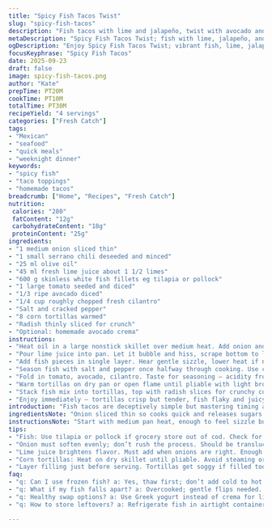 ```yaml
---
title: "Spicy Fish Tacos Twist"
slug: "spicy-fish-tacos"
description: "Fish tacos with lime and jalapeño, twist with avocado and radish. Cook fish until just opaque, flaky. Onion and chili softened but still ticking in the pan. Lime juice to deglaze and bring brightness. Use tilapia or pollock if cod or haddock missing. Corn tortillas toasted, hold firm but tender. Fresh cilantro and crisp veggies finish it. Sauce on side for control. No dairy needed but add avocado cream for richness. Timing keyed to sizzle, smell, color changes not clock. Simple, quick, layered flavors. Avoid mushy fish or soggy shells by watching moisture and heat closely."
metaDescription: "Spicy Fish Tacos Twist; fish with lime, jalapeño, and crunchy veggies. Bring vibrant flavors together for a quick, tasty meal."
ogDescription: "Enjoy Spicy Fish Tacos Twist; vibrant fish, lime, jalapeño. A quick, flavorful meal loaded with textures and freshness."
focusKeyphrase: "Spicy Fish Tacos"
date: 2025-09-23
draft: false
image: spicy-fish-tacos.png
author: "Kate"
prepTime: PT20M
cookTime: PT10M
totalTime: PT30M
recipeYield: "4 servings"
categories: ["Fresh Catch"]
tags:
- "Mexican"
- "seafood"
- "quick meals"
- "weeknight dinner"
keywords:
- "spicy fish"
- "taco toppings"
- "homemade tacos"
breadcrumb: ["Home", "Recipes", "Fresh Catch"]
nutrition: 
 calories: "280"
 fatContent: "12g"
 carbohydrateContent: "18g"
 proteinContent: "25g"
ingredients:
- "1 medium onion sliced thin"
- "1 small serrano chili deseeded and minced"
- "25 ml olive oil"
- "45 ml fresh lime juice about 1 1/2 limes"
- "600 g skinless white fish fillets eg tilapia or pollock"
- "1 large tomato seeded and diced"
- "1/3 ripe avocado diced"
- "1/4 cup roughly chopped fresh cilantro"
- "Salt and cracked pepper"
- "8 corn tortillas warmed"
- "Radish thinly sliced for crunch"
- "Optional: homemade avocado crema"
instructions:
- "Heat oil in a large nonstick skillet over medium heat. Add onion and serrano chili. Stir occasionally. Watch onion turn translucent and edges start to curl, about 5 to 6 minutes. Don't rush or burn—onion must soften evenly to layer sweetness under heat."
- "Pour lime juice into pan. Let it bubble and hiss, scrape bottom to lift caramelized bits. Smell sharp citrus mixing with softened onion and heat of chili."
- "Add fish pieces in single layer. Hear gentle sizzle, lower heat if noise is aggressive. Cook fish 3 to 4 minutes per side depending on thickness. Shifts from translucent stretch to opaque flakes controlled by peeking from edges. Avoid poking too often — fish will break apart prematurely."
- "Season fish with salt and pepper once halfway through cooking. Use cracked pepper for texture contrast. Slide fish onto plate, break roughly with fork ensuring chunks but not mash. Return onion-chili-lime pan juices for flavor boost."
- "Fold in tomato, avocado, cilantro. Taste for seasoning — acidity from lime and salt balanced by creamy avocado. Adjust if tomato too watery, squeeze fresh lime or sprinkle salt."
- "Warm tortillas on dry pan or open flame until pliable with light browning. Do not overheat or they become brittle or gummy."
- "Stack fish mix into tortillas, top with radish slices for crunchy contrast. Offer a dollop of avocado crema or plain lime wedges beside tacos to customize."
- "Enjoy immediately — tortillas crisp but tender, fish flaky and juicy, freshness layered with spicy kick and cooling avocado and radish crunch."
introduction: "Fish tacos are deceptively simple but mastering timing and textures takes work. Fish must hit the pan hot enough for good color without drying out. Onion and chili bring sweetness and bite when softened just right — not raw, not caramelized black. Lime juice wakes everything up at the right time. Traditional cod or haddock replaced by accessible pollock or tilapia without flavor loss. Add avocado for creamy softness, radish for crunch. Toast tortillas carefully to avoid breaking. Layering fresh herbs last. Serve immediately or tortillas go mushy right quick. No dairy at core but optional avocado crema smooths heat and adds richness. Practical, flexible, quick midweek meal with punch and freshness."
ingredientsNote: "Onion sliced thin so cooks quick and releases sugars without going limp mushy. Serrano chili replaces jalapeño for sharper heat; seed removed for less bitterness but leave some membranes if you want kick. Lime juice essential for acidity and to prevent fish from drying. White fish must be skinless, boneless, and tender but firm — tilapia, pollock good stand-ins if cod not on hand. Tomato adds juiciness but avoid too ripe to prevent watery mix. Avocado option balances spice, adds richness for creaminess without dairy. Fresh cilantro herbs, avoid dried. Radish optional for textural contrast. Tortillas warmed, not steamed or microwaved, keeps texture intact."
instructionsNote: "Start with medium pan heat, enough to feel sizzle but not burn fat. Soften onions first, smell sweetness, edges just browning but mostly translucent. Stir often to avoid hot spots or uneven color. Add lime juice at this point to deglaze and bring sharp aroma. Fish goes in when pan has cool but steady heat; you want a gentle hiss not shriek. Flip fish only once, use slack spatula if needed. Cook time measured by sight: edges firm up, center loses translucency but still moist. Remove fish before all the way dry. Break chunks gently — leave pieces, not mush. Toss in tomato and avocado last to prevent break down with heat. Warm tortillas dry on same pan, flipped till pliable. Assemble just before serving - tortillas get soggy fast. Optional avocado crema: blend ripe avocado, lime juice, pinch salt, water to loosen. Keep it simple, rely on sensory cues more than clocks."
tips:
- "Fish: Use tilapia or pollock if grocery store out of cod. Check for skinless fillets only. Freshness matters. No fishy smell. Observe for flakes, outside edges opaque, inside some translucency."
- "Onion must soften evenly; don’t rush the process. Should be translucent, edges just beginning to brown. Aromatic sweetness builds. Don’t let it burn. Stir often to avoid hot spots."
- "Lime juice brightens flavor. Must add when onions are right. Enough acidity prevents dryness of fish. Watch for bubbling; deglazing sound makes timing clear. Lift those tasty bits off the pan."
- "Corn tortillas: Heat on dry skillet until pliable. Avoid steaming or microwaving. Too much moisture means breakage. Toasted, lightly browned—best texture. Focus on pliability, avoiding hardening."
- "Layer filling just before serving. Tortillas get soggy if filled too early. Keep fish mixture warm while plating. Radish on top adds crunch—it’s not just for looks. Customize with crema on side."
faq:
- "q: Can I use frozen fish? a: Yes, thaw first; don’t add cold to hot pan. Texture changes. Warm through—check for flakes."
- "q: What if my fish falls apart? a: Overcooked; gentle flips needed. Cook only once per side for even results."
- "q: Healthy swap options? a: Use Greek yogurt instead of crema for lighter option. Or skip it; avocado alone balances spice."
- "q: How to store leftovers? a: Refrigerate fish in airtight container—max 2 days. Reheat slowly in pan to maintain moisture—not microwave."

---
```

